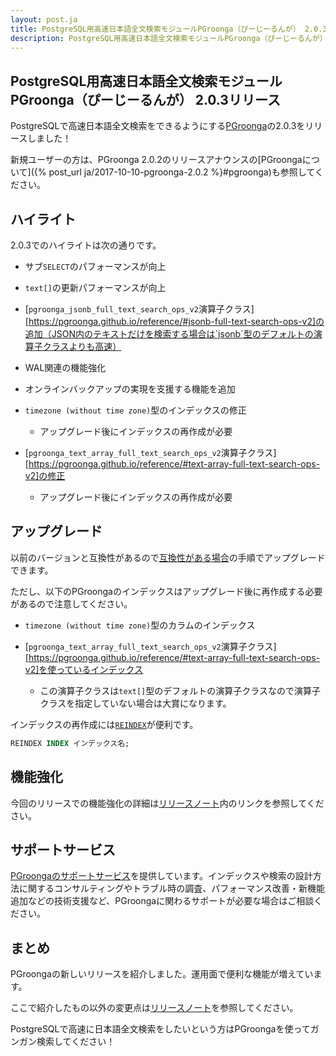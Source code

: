 ```yaml
---
layout: post.ja
title: PostgreSQL用高速日本語全文検索モジュールPGroonga（ぴーじーるんが） 2.0.3リリース
description: PostgreSQL用高速日本語全文検索モジュールPGroonga（ぴーじーるんが） 2.0.3をリリースしました！
---
```


## PostgreSQL用高速日本語全文検索モジュールPGroonga（ぴーじーるんが） 2.0.3リリース

PostgreSQLで高速日本語全文検索をできるようにする[PGroonga](https://pgroonga.github.io/ja/)の2.0.3をリリースしました！

新規ユーザーの方は、PGroonga 2.0.2のリリースアナウンスの[PGroongaについて]({% post_url ja/2017-10-10-pgroonga-2.0.2 %}#pgroonga)も参照してください。

## ハイライト

2.0.3でのハイライトは次の通りです。

  * サブ`SELECT`のパフォーマンスが向上

  * `text[]`の更新パフォーマンスが向上

  * [`pgroonga_jsonb_full_text_search_ops_v2`演算子クラス][https://pgroonga.github.io/reference/#jsonb-full-text-search-ops-v2]の追加（JSON内のテキストだけを検索する場合は`jsonb`型のデフォルトの演算子クラスよりも高速）

  * WAL関連の機能強化

  * オンラインバックアップの実現を支援する機能を追加

  * `timezone (without time zone)`型のインデックスの修正
    * アップグレード後にインデックスの再作成が必要

  * [`pgroonga_text_array_full_text_search_ops_v2`演算子クラス][https://pgroonga.github.io/reference/#text-array-full-text-search-ops-v2]の修正
    * アップグレード後にインデックスの再作成が必要

## アップグレード

以前のバージョンと互換性があるので[互換性がある場合](https://pgroonga.github.io/ja/upgrade/#compatible-case)の手順でアップグレードできます。

ただし、以下のPGroongaのインデックスはアップグレード後に再作成する必要があるので注意してください。

  * `timezone (without time zone)`型のカラムのインデックス

  * [`pgroonga_text_array_full_text_search_ops_v2`演算子クラス][https://pgroonga.github.io/reference/#text-array-full-text-search-ops-v2]を使っているインデックス
    * この演算子クラスは`text[]`型のデフォルトの演算子クラスなので演算子クラスを指定していない場合は大賞になります。

インデックスの再作成には[`REINDEX`](https://www.postgresql.jp/document/9.6/html/sql-reindex.html)が便利です。

```sql
REINDEX INDEX インデックス名;
```

## 機能強化

今回のリリースでの機能強化の詳細は[リリースノート](https://pgroonga.github.io/ja/news/#version-2-0-3)内のリンクを参照してください。

## サポートサービス

[PGroongaのサポートサービス](https://pgroonga.github.io/ja/support/)を提供しています。インデックスや検索の設計方法に関するコンサルティングやトラブル時の調査、パフォーマンス改善・新機能追加などの技術支援など、PGroongaに関わるサポートが必要な場合はご相談ください。

## まとめ

PGroongaの新しいリリースを紹介しました。運用面で便利な機能が増えています。

ここで紹介したもの以外の変更点は[リリースノート](https://pgroonga.github.io/ja/news/#version-2-0-3)を参照してください。

PostgreSQLで高速に日本語全文検索をしたいという方はPGroongaを使ってガンガン検索してください！
